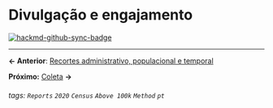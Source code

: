 # Divulgação e engajamento

[![hackmd-github-sync-badge](https://hackmd.io/kQADiEp4SXOAUb3eInti8A/badge)](https://hackmd.io/kQADiEp4SXOAUb3eInti8A)


---

**← Anterior**: <a href="https://hackmd.io/@querido-diario/report-census-qd-2020-sample-pt" target="_self">Recortes administrativo, populacional e temporal</a>

**Próximo:** <a href="https://hackmd.io/@querido-diario/report-census-qd-2020-collection-pt" target="_self">Coleta</a> **→**

###### tags: `Reports` `2020` `Census` `Above 100k` `Method` `pt`